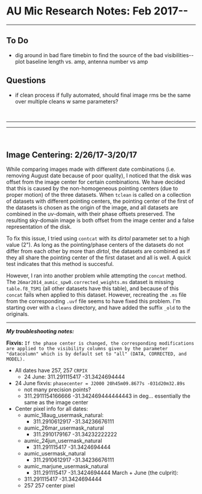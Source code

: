 # AU Mic Research Notes: Feb 2017--
---

## To Do
-   dig around in bad flare timebin to find the source of the bad visibilities-- plot baseline length vs. amp, antenna number vs amp

## Questions
-   if clean process if fully automated, should final image rms be the same over multiple cleans w same parameters?

<br>

---
---

<br>

## Image Centering: 2/26/17-3/20/17

While comparing images made with different date combinations (i.e. removing August date because of poor quality), I noticed that the disk was offset from the image center for certain combinations. We have decided that this is caused by the non-homogeneous pointing centers (due to proper motion) of the three datasets. When `tclean` is called on a collection of datasets with different pointing centers, the pointing center of the first of the datasets is chosen as the origin of the image, and all datasets are combined in the *uv*-domain, with their phase offsets preserved. The resulting sky-domain image is both offset from the image center and a false representation of the disk.

To fix this issue, I tried using `contcat` with its *dirtol* parameter set to a high value (2"). As long as the pointing/phase centers of the datasets do not differ from each other by more than *dirtol*, the datasets are combined as if they all share the pointing center of the first dataset and all is well. A quick test indicates that this method is succesful.

However, I ran into another problem while attempting the `concat` method. The `26mar2014_aumic_spw0.corrected_weights.ms` dataset is missing `table.f8_TSM1` (all other datasets have this table), and because of this `concat` fails when applied to this dataset. However, recreating the `.ms` file from the corresponding `.uvf` file seems to have fixed this problem. I'm starting over with a `cleans` directory, and have added the suffix `_old` to the originals.


---
***My troubleshooting notes:***

**Fixvis:** `If the phase center is changed, the corresponding modifications are applied to the visibility columns given by the parameter "datacolumn" which is by default set to "all" (DATA, CORRECTED, and MODEL).`

-   All dates have 257, 257 `CRPIX`
    -   24 June: 311.291115417 -31.3424694444
-   24 June fixvis: `phasecenter = J2000 20h45m09.8677s -031d20m32.89s`
    -   not many precision points?
    -   311.2911154166666 -31.342469444444443 in deg... essentially the same as the image center
-   Center pixel info for all dates:
    -   aumic_18aug_usermask_natural:
        -   311.2910612917 -31.34236676111
    -   aumic_26mar_usermask_natural
        -   311.2910179167 -31.34232222222
    -   aumic_24jun_usermask_natural
        -   311.291115417 -31.3424694444
    -   aumic_usermask_natural
        -   311.2910612917 -31.34236676111
    -   aumic_marjune_usermask_natural
        -   311.291115417 -31.3424694444
March + June (the culprit):
    -   311.291115417 -31.3424694444
    -   257 257 center pixel
